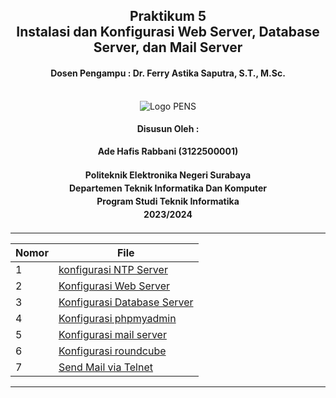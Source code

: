 <div align="center">
  <h2 style="text-align: center;font-weight: bold">Praktikum 5<br>Instalasi dan Konfigurasi Web Server, Database Server, dan Mail Server</h2>
  <h4 style="text-align: center;">Dosen Pengampu : Dr. Ferry Astika Saputra, S.T., M.Sc.</h4>
</div>
<br />
<div align="center">
  <img src="https://upload.wikimedia.org/wikipedia/id/4/44/Logo_PENS.png" alt="Logo PENS">
  <h4 style="text-align: center;">Disusun Oleh :</h4>
  <p style="text-align: center;">
    <strong>Ade Hafis Rabbani (3122500001)</strong>
  </p>
<h4 style="text-align: center;line-height: 1.5">Politeknik Elektronika Negeri Surabaya<br>Departemen Teknik Informatika Dan Komputer<br>Program Studi Teknik Informatika<br>2023/2024</h4>
  <hr>
</div>

| Nomor | File                                 |
|-------|--------------------------------------|
| 1     | [konfigurasi NTP Server](./network_time/readme.md) |
| 2     | [Konfigurasi Web Server](./web_server/readme.md) |
| 3     | [Konfigurasi Database Server](./database_server/readme.md) |
| 4     | [Konfigurasi phpmyadmin](./phpmyadmin/readme.md) |
| 5     | [Konfigurasi mail server](./mail_server/readme.md) |
| 6     | [Konfigurasi roundcube](./roundcube/readme.md) |
| 7     | [Send Mail via Telnet](./email_telnet/readme.md) |

---

